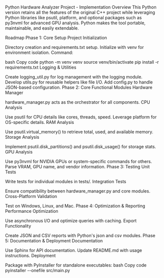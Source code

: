 Python Hardware Analyzer Project - Implementation
Overview
This Python version retains all the features of the original C++ project while leveraging Python libraries like psutil, platform, and optional packages such as py3nvml for advanced GPU analysis. Python makes the tool portable, maintainable, and easily extendable.

Roadmap
Phase 1: Core Setup
Project Initialization

Directory creation and requirements.txt setup.
Initialize with venv for environment isolation.
Command:

bash
Copy code
python -m venv venv
source venv/bin/activate
pip install -r requirements.txt
Logging & Utilities

Create logging_util.py for log management with the logging module.
Develop utils.py for reusable helpers like file I/O.
Add config.py to handle JSON-based configuration.
Phase 2: Core Functional Modules
Hardware Manager

hardware_manager.py acts as the orchestrator for all components.
CPU Analysis

Use psutil for CPU details like cores, threads, speed.
Leverage platform for OS-specific details.
RAM Analysis

Use psutil.virtual_memory() to retrieve total, used, and available memory.
Storage Analysis

Implement psutil.disk_partitions() and psutil.disk_usage() for storage stats.
GPU Analysis

Use py3nvml for NVIDIA GPUs or system-specific commands for others.
Parse VRAM, GPU name, and vendor information.
Phase 3: Testing
Unit Tests

Write tests for individual modules in tests/.
Integration Tests

Ensure compatibility between hardware_manager.py and core modules.
Cross-Platform Validation

Test on Windows, Linux, and Mac.
Phase 4: Optimization & Reporting
Performance Optimization

Use asynchronous I/O and optimize queries with caching.
Export Functionality

Create JSON and CSV reports with Python's json and csv modules.
Phase 5: Documentation & Deployment
Documentation

Use Sphinx for API documentation.
Update README.md with usage instructions.
Deployment

Package with PyInstaller for standalone executables:
bash
Copy code
pyinstaller --onefile src/main.py